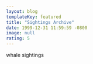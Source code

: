```yaml
---
layout: blog
templateKey: featured
title: "Sightings Archive"
date: 1999-12-31 11:59:59 -0800
image: null
rating: 5
---
```


whale sightings